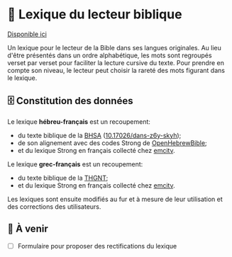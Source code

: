 # 📓 Lexique du lecteur biblique

[Disponible ici](https://zdettwiler.github.io/lexique-du-lecteur-biblique/)

Un lexique pour le lecteur de la Bible dans ses langues originales. Au lieu d'être présentés dans un ordre alphabétique, les mots sont regroupés verset par verset pour faciliter la lecture cursive du texte. Pour prendre en compte son niveau, le lecteur peut choisir la rareté des mots figurant dans le lexique.

## 🗄 Constitution des données
Le lexique **hébreu-français** est un recoupement:
- du texte biblique de la [BHSA](https://etcbc.github.io/bhsa/) ([10.17026/dans-z6y-skyh](https://dx.doi.org/10.17026/dans-z6y-skyh));
- de son alignement avec des codes Strong de [OpenHebrewBible](https://github.com/eliranwong/OpenHebrewBible);
- et du lexique Strong en français collecté chez [emcitv](https://emcitv.com/bible/strong-biblique-hebreu.html).

Le lexique **grec-français** est un recoupement:
- du texte biblique de la [THGNT](https://github.com/STEPBible/STEPBible-Data/tree/master/Translators%20Amalgamated%20OT%2BNT);
- et du lexique Strong en français collecté chez [emcitv](https://emcitv.com/bible/strong-biblique-grec.html).

Les lexiques sont ensuite modifiés au fur et à mesure de leur utilisation et des corrections des utilisateurs.

## 🚀 À venir
- [ ] Formulaire pour proposer des rectifications du lexique
